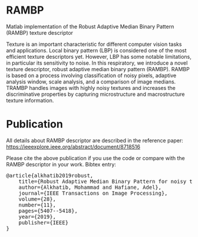 # RAMBP
Matlab implementation of the Robust Adaptive Median Binary Pattern (RAMBP) texture descriptor

Texture is an important characteristic for different computer vision tasks and applications. Local binary pattern (LBP) is considered one of the most efficient texture descriptors yet. However, LBP has some notable limitations, in particular its sensitivity to noise. In this respiratory, we introduce a novel texture descriptor, robust adaptive median binary pattern (RAMBP). RAMBP is based on a process involving classification of noisy pixels, adaptive analysis window, scale analysis, and a comparison of image medians. TRAMBP handles images with highly noisy textures and increases the discriminative properties by capturing microstructure and macrostructure texture information.

# Publication
All details about RAMBP descriptor are described in the reference paper:<br/>
https://ieeexplore.ieee.org/abstract/document/8718516<br/>

Please cite the above publication if you use the code or compare with the RAMBP descriptor in your work. Bibtex entry:<br/>
<pre>
@article{alkhatib2019robust,
    title={Robust Adaptive Median Binary Pattern for noisy texture classification and retrieval},
    author={Alkhatib, Mohammad and Hafiane, Adel},
    journal={IEEE Transactions on Image Processing},
    volume={28},
    number={11},
    pages={5407--5418},
    year={2019},
    publisher={IEEE}
}
</pre>
